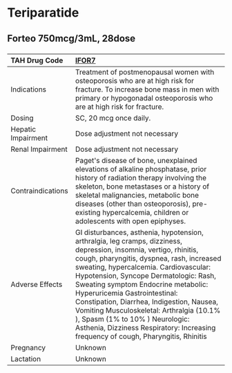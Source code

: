 # Teriparatide

## Forteo 750mcg/3mL, 28dose

##### 

| TAH Drug Code      | [IFOR7](https://www.tahsda.org.tw/drugs/hissearch.php?drug_code=IFOR7)                                                                                                                                                                                                                                                                                                                                                                                                                                                                    |
|:-------------------|:------------------------------------------------------------------------------------------------------------------------------------------------------------------------------------------------------------------------------------------------------------------------------------------------------------------------------------------------------------------------------------------------------------------------------------------------------------------------------------------------------------------------------------------|
| Indications        | Treatment of postmenopausal women with osteoporosis who are at high risk for fracture. To increase bone mass in men with primary or hypogonadal osteoporosis who are at high risk for fracture.                                                                                                                                                                                                                                                                                                                                           |
| Dosing             | SC, 20 mcg once daily.                                                                                                                                                                                                                                                                                                                                                                                                                                                                                                                    |
| Hepatic Impairment | Dose adjustment not necessary                                                                                                                                                                                                                                                                                                                                                                                                                                                                                                             |
| Renal Impairment   | Dose adjustment not necessary                                                                                                                                                                                                                                                                                                                                                                                                                                                                                                             |
| Contraindications  | Paget's disease of bone, unexplained elevations of alkaline phosphatase, prior history of radiation therapy involving the skeleton, bone metastases or a history of skeletal malignancies, metabolic bone diseases (other than osteoporosis), pre-existing hypercalcemia, children or adolescents with open epiphyses.                                                                                                                                                                                                                    |
| Adverse Effects    | GI disturbances, asthenia, hypotension, arthralgia, leg cramps, dizziness, depression, insomnia, vertigo, rhinitis, cough, pharyngitis, dyspnea, rash, increased sweating, hypercalcemia. Cardiovascular: Hypotension, Syncope Dermatologic: Rash, Sweating symptom Endocrine metabolic: Hyperuricemia Gastrointestinal: Constipation, Diarrhea, Indigestion, Nausea, Vomiting Musculoskeletal: Arthralgia (10.1% ), Spasm (1% to 10% ) Neurologic: Asthenia, Dizziness Respiratory: Increasing frequency of cough, Pharyngitis, Rhinitis |
| Pregnancy          | Unknown                                                                                                                                                                                                                                                                                                                                                                                                                                                                                                                                   |
| Lactation          | Unknown                                                                                                                                                                                                                                                                                                                                                                                                                                                                                                                                   |

